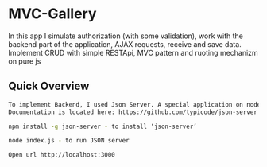 # MVC-Gallery
In this app I simulate authorization (with some validation), work with the backend part of the application, AJAX requests, receive and save data. Implement CRUD with simple RESTApi, MVC pattern and ruoting mechanizm on pure js

## Quick Overview

```sh
To implement Backend, I used Json Server. A special application on node.js 
Documentation is located here: https://github.com/typicode/json-server

npm install -g json-server - to install ‘json-server’

node index.js - to run JSON server  

Open url http://localhost:3000

```
